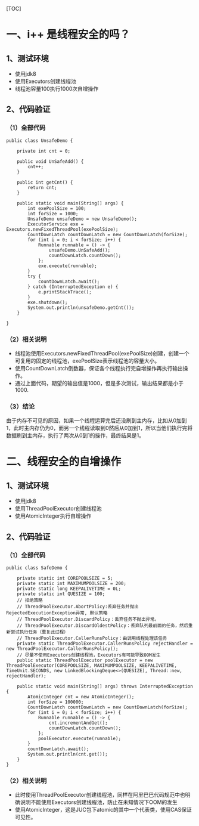 [TOC]
# 一、i++ 是线程安全的吗？

## 1、测试环境

   - 使用jdk8
   - 使用Executors创建线程池
   - 线程池容量100执行1000次自增操作
 
## 2、代码验证

### （1）全部代码

```
public class UnsafeDemo {

    private int cnt = 0;

    public void UnSafeAdd() {
        cnt++;
    }

    public int getCnt() {
        return cnt;
    }

    public static void main(String[] args) {
        int exePoolSize = 100;
        int forSize = 1000;
        UnsafeDemo unsafeDemo = new UnsafeDemo();
        ExecutorService exe = Executors.newFixedThreadPool(exePoolSize);
        CountDownLatch countDownLatch = new CountDownLatch(forSize);
        for (int i = 0; i < forSize; i++) {
            Runnable runnable = () -> {
                unsafeDemo.UnSafeAdd();
                countDownLatch.countDown();
            };
            exe.execute(runnable);
        }
        try {
            countDownLatch.await();
        } catch (InterruptedException e) {
            e.printStackTrace();
        }
        exe.shutdown();
        System.out.println(unsafeDemo.getCnt());
    }

}
```
### （2）相关说明
   - 线程池使用Executors.newFixedThreadPool(exePoolSize)创建，创建一个可复用的固定的线程池，exePoolSize表示线程池的容量大小。
   - 使用CountDownLatch倒数器，保证各个线程执行完自增操作再执行输出操作。
   - 通过上面代码，期望的输出值是1000，但是多次测试，输出结果都是小于1000.

### （3）结论

由于内存不可见的原因，如果一个线程运算完后还没刷到主内存，比如从0加到1，此时主内存仍为0，而另一个线程读取到0然后从0加到1，所以当他们执行完将数据刷到主内存，执行了两次从0到1的操作，最终结果是1。

# 二、线程安全的自增操作

## 1、测试环境
   
   - 使用jdk8
   - 使用ThreadPoolExecutor创建线程池
   - 使用AtomicInteger执行自增操作
   

## 2、代码验证

### （1）全部代码

```
public class SafeDemo {

    private static int COREPOOLSIZE = 5;
    private static int MAXIMUMPOOLSIZE = 200;
    private static long KEEPALIVETIME = 0L;
    private static int QUESIZE = 100;
    // 拒绝策略
    // ThreadPoolExecutor.AbortPolicy:丢弃任务并抛出RejectedExecutionException异常, 默认策略
    // ThreadPoolExecutor.DiscardPolicy：丢弃任务不抛出异常。 
    // ThreadPoolExecutor.DiscardOldestPolicy：丢弃队列最前面的任务，然后重新尝试执行任务（重复此过程） 
    // ThreadPoolExecutor.CallerRunsPolicy：由调用线程处理该任务
    private static ThreadPoolExecutor.CallerRunsPolicy rejectHandler = new ThreadPoolExecutor.CallerRunsPolicy();
    // 尽量不使用Executors创建线程池，Executors有可能导致OOM发生
    public static ThreadPoolExecutor poolExecutor = new ThreadPoolExecutor(COREPOOLSIZE, MAXIMUMPOOLSIZE, KEEPALIVETIME, TimeUnit.SECONDS, new LinkedBlockingDeque<>(QUESIZE), Thread::new, rejectHandler);

    public static void main(String[] args) throws InterruptedException {
        AtomicInteger cnt = new AtomicInteger();
        int forSize = 100000;
        CountDownLatch countDownLatch = new CountDownLatch(forSize);
        for (int i = 0; i < forSize; i++) {
            Runnable runnable = () -> {
                cnt.incrementAndGet();
                countDownLatch.countDown();
            };
            poolExecutor.execute(runnable);
        }
        countDownLatch.await();
        System.out.println(cnt.get());
    }
}
```
### （2）相关说明

   - 此时使用ThreadPoolExecutor创建线程池，同样在阿里巴巴代码规范中也明确说明不能使用Executors创建线程池，防止在未知情况下OOM的发生
   - 使用AtomicInteger，这是JUC包下atomic的其中一个代表类，使用CAS保证可见性。
   
